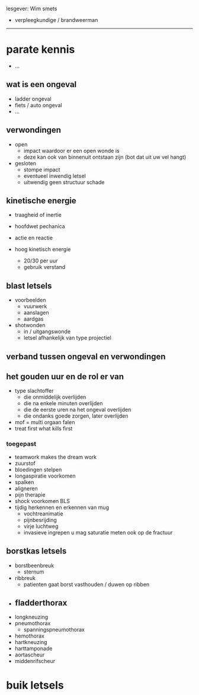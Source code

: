 lesgever: Wim smets
- verpleegkundige / brandweerman

---
# parate kennis
- ...
## wat is een ongeval
- ladder ongeval
- fiets / auto ongeval
- ...
## verwondingen
- open
	- impact waardoor er een open wonde is
	- deze kan ook van binnenuit ontstaan zijn (bot dat uit uw vel hangt)
- gesloten
	- stompe impact
	- eventueel inwendig letsel
	- uitwendig geen structuur schade
## kinetische energie
- traagheid of inertie
- hoofdwet pechanica
- actie en reactie

- hoog kinetisch energie
	- 20/30 per uur
	- gebruik verstand

## blast letsels
- voorbeelden
	- vuurwerk
	- aanslagen
	- aardgas
- shotwonden
	- in / uitgangswonde
	- letsel afhankelijk van type projectiel
## verband tussen ongeval en verwondingen
## het gouden uur en de rol er van
- type slachtoffer
	- die onmiddelijk overlijden
	- die na enkele minuten overlijden
	- die de eerste uren na het ongeval overlijden
	- die ondanks goede zorgen, later overlijden
- mof = multi orgaan falen
- treat first what kills first
### toegepast
- teamwork makes the dream work
- zuurstof
- bloedingen stelpen
- longaspiratie voorkomen
- spalken
- aligneren
- pijn therapie
- shock voorkomen BLS
- tijdig herkennen en erkennen van mug
	- vochtreanimatie
	- pijnbesrijding
	- virje luchtweg
	- invasieve ingrepen
u mag saturatie meten ook op de fractuur
## borstkas letsels
- borstbeenbreuk
	- sternum
- ribbreuk
	- patienten gaat borst vasthouden / duwen op ribben
- fladderthorax
	- 
- longkneuzing
- pneumothorax
	- spanningspneumothorax
- hemothorax
- hartkneuzing
- harttamponade
- aortascheur
- middenrifscheur

# buik letsels
